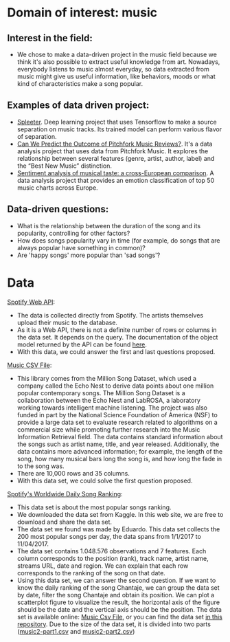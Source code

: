 # Domain of interest: music
## Interest in the field:
- We chose to make a data-driven project in the music field because we think it's also possible to extract useful knowledge from art. Nowadays, everybody listens to music almost everyday, so data extracted from music might give us useful information, like behaviors, moods or what kind of characteristics make a song popular.

## Examples of data driven project:
- [Spleeter](https://github.com/deezer/spleeter). Deep learning project that uses Tensorflow to make a source separation on music tracks. Its trained model can perform various flavor of separation.
- [Can We Predict the Outcome of Pitchfork Music Reviews?](https://towardsdatascience.com/can-we-predict-the-outcome-of-pitchfork-music-reviews-3b084d90c18f). It's a data analysis project that uses data from Pitchfork Music. It explores the relationship between several features (genre, artist, author, label) and the “Best New Music” distinction.
- [Sentiment analysis of musical taste: a cross-European comparison](http://paulelvers.com/post/emotionsineuropeanmusic/). A data analysis project that provides an emotion classification of top 50 music charts across Europe.

## Data-driven questions:
- What is the relationship between the duration of the song and its popularity, controlling for other factors?
- How does songs popularity vary in time (for example, do songs that are always popular have something in common)?
- Are 'happy songs' more popular than 'sad songs'?

# Data
[Spotify Web API](https://developer.spotify.com/documentation/web-api/):
- The data is collected directly from Spotify. The artists themselves upload their music to the database.
- As it is a Web API, there is not a definite number of rows or columns in the data set. It depends on the query. The documentation of the object model returned by the API can be found [here](https://developer.spotify.com/documentation/web-api/reference/object-model/).
- With this data, we could answer the first and last questions proposed.

[Music CSV File](https://think.cs.vt.edu/corgis/csv/music/):
- This library comes from the Million Song Dataset, which used a company called the Echo Nest to derive data points about one million popular contemporary songs. The Million Song Dataset is a collaboration between the Echo Nest and LabROSA, a laboratory working towards intelligent machine listening. The project was also funded in part by the National Science Foundation of America (NSF) to provide a large data set to evaluate research related to algorithms on a commercial size while promoting further research into the Music Information Retrieval field. The data contains standard information about the songs such as artist name, title, and year released. Additionally, the data contains more advanced information; for example, the length of the song, how many musical bars long the song is, and how long the fade in to the song was.
- There are 10,000 rows and 35 columns.
- With this data set, we could solve the first question proposed.

[Spotify's Worldwide Daily Song Ranking](https://www.kaggle.com/edumucelli/spotifys-worldwide-daily-song-ranking/version/1/):
- This data set is about the most popular songs ranking. 
- We downloaded the data set from Kaggle. In this web site, we are free to download and share the data set.
- The data set we found was made by Eduardo. This data set collects the 200 most popular songs per day, the data spans from 1/1/2017 to 11/04/2017.
- The data set contains 1.048.576 observations and 7 features. Each column corresponds to the position (rank), track name, artist name, streams URL, date and region. We can explain that each row corresponds to the ranking of the song on that date.
- Using this data set, we can answer the second question. If we want to know the daily ranking of the song Chantaje, we can group the data set by date, filter the song Chantaje and obtain its position. We can plot a scatterplot figure to visualize the result, the horizontal axis of the figure should be the date and the vertical axis should be the position.  The data set is available online: [Music Csv File](https://www.kaggle.com/edumucelli/spotifys-worldwide-daily-song-ranking/version/1/), or you can find the data set [in this repository](data). Due to the size of the data set, it is divided into two parts ([music2-part1.csv](data/music2-part1.csv) and [music2-part2.csv](data/music2-part2.csv))

